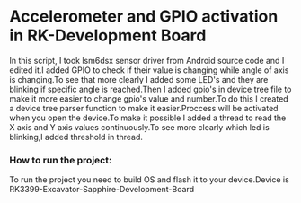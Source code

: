 # Accelerometer and GPIO activation in RK-Development Board

In this script, I took lsm6dsx sensor driver from Android source code and I edited it.I added GPIO to check if their value is changing while angle of axis is changing.To see that more clearly I added some LED's and they are blinking if specific angle is reached.Then I added gpio's in device tree file to make it more easier to change gpio's value and number.To do this I created a device tree parser function to make it easier.Proccess will be activated when you open the device.To make it possible I added a thread to read the X axis and Y axis values continuously.To see more clearly which led is blinking,I added threshold in thread.

### How to run the project:

To run the project you need to build OS and flash it to your device.Device is RK3399-Excavator-Sapphire-Development-Board